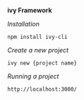 **ivy Framework**

_Installation_

`npm install ivy-cli`

_Create a new project_

`ivy new {project name}`

_Running a project_

`http://localhost:3000/`
